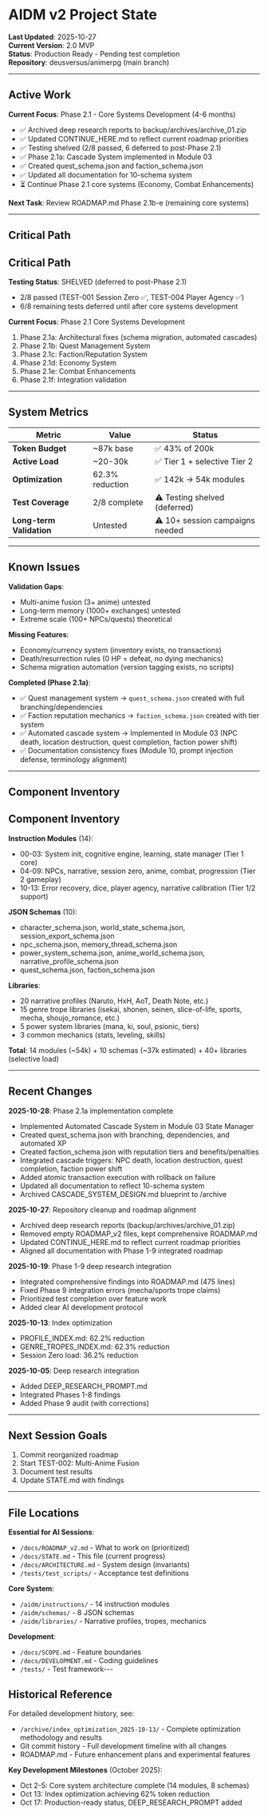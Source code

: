 # AIDM v2 Project State

**Last Updated**: 2025-10-27  
**Current Version**: 2.0 MVP  
**Status**: Production Ready - Pending test completion  
**Repository**: deusversus/animerpg (main branch)

---

## Active Work

**Current Focus**: Phase 2.1 - Core Systems Development (4-6 months)
- ✅ Archived deep research reports to backup/archives/archive_01.zip
- ✅ Updated CONTINUE_HERE.md to reflect current roadmap priorities
- ✅ Testing shelved (2/8 passed, 6 deferred to post-Phase 2.1)
- ✅ Phase 2.1a: Cascade System implemented in Module 03
- ✅ Created quest_schema.json and faction_schema.json
- ✅ Updated all documentation for 10-schema system
- ⏳ Continue Phase 2.1 core systems (Economy, Combat Enhancements)

**Next Task**: Review ROADMAP.md Phase 2.1b-e (remaining core systems)

---

## Critical Path

## Critical Path

**Testing Status**: SHELVED (deferred to post-Phase 2.1)
- 2/8 passed (TEST-001 Session Zero ✅, TEST-004 Player Agency ✅)
- 6/8 remaining tests deferred until after core systems development

**Current Focus**: Phase 2.1 Core Systems Development
1. Phase 2.1a: Architectural fixes (schema migration, automated cascades)
2. Phase 2.1b: Quest Management System
3. Phase 2.1c: Faction/Reputation System
4. Phase 2.1d: Economy System
5. Phase 2.1e: Combat Enhancements
6. Phase 2.1f: Integration validation

---

## System Metrics

| Metric | Value | Status |
|--------|-------|--------|
| **Token Budget** | ~87k base | ✅ 43% of 200k |
| **Active Load** | ~20-30k | ✅ Tier 1 + selective Tier 2 |
| **Optimization** | 62.3% reduction | ✅ 142k → 54k modules |
| **Test Coverage** | 2/8 complete | ⚠️ Testing shelved (deferred) |
| **Long-term Validation** | Untested | ⚠️ 10+ session campaigns needed |

---

## Known Issues

**Validation Gaps**:
- Multi-anime fusion (3+ anime) untested
- Long-term memory (1000+ exchanges) untested
- Extreme scale (100+ NPCs/quests) theoretical

**Missing Features**:
- Economy/currency system (inventory exists, no transactions)
- Death/resurrection rules (0 HP = defeat, no dying mechanics)
- Schema migration automation (version tagging exists, no scripts)

**Completed (Phase 2.1a)**:
- ✅ Quest management system -> `quest_schema.json` created with full branching/dependencies
- ✅ Faction reputation mechanics -> `faction_schema.json` created with tier system
- ✅ Automated cascade system -> Implemented in Module 03 (NPC death, location destruction, quest completion, faction power shift)
- ✅ Documentation consistency fixes (Module 10, prompt injection defense, terminology alignment)

---

## Component Inventory

## Component Inventory

**Instruction Modules** (14):
- 00-03: System init, cognitive engine, learning, state manager (Tier 1 core)
- 04-09: NPCs, narrative, session zero, anime, combat, progression (Tier 2 gameplay)
- 10-13: Error recovery, dice, player agency, narrative calibration (Tier 1/2 support)

**JSON Schemas** (10):
- character_schema.json, world_state_schema.json, session_export_schema.json
- npc_schema.json, memory_thread_schema.json
- power_system_schema.json, anime_world_schema.json, narrative_profile_schema.json
- quest_schema.json, faction_schema.json

**Libraries**:
- 20 narrative profiles (Naruto, HxH, AoT, Death Note, etc.)
- 15 genre trope libraries (isekai, shonen, seinen, slice-of-life, sports, mecha, shoujo_romance, etc.)
- 5 power system libraries (mana, ki, soul, psionic, tiers)
- 3 common mechanics (stats, leveling, skills)

**Total**: 14 modules (~54k) + 10 schemas (~37k estimated) + 40+ libraries (selective load)

---

## Recent Changes

**2025-10-28**: Phase 2.1a implementation complete
- Implemented Automated Cascade System in Module 03 State Manager
- Created quest_schema.json with branching, dependencies, and automated XP
- Created faction_schema.json with reputation tiers and benefits/penalties
- Integrated cascade triggers: NPC death, location destruction, quest completion, faction power shift
- Added atomic transaction execution with rollback on failure
- Updated all documentation to reflect 10-schema system
- Archived CASCADE_SYSTEM_DESIGN.md blueprint to /archive

**2025-10-27**: Repository cleanup and roadmap alignment
- Archived deep research reports (backup/archives/archive_01.zip)
- Removed empty ROADMAP_v2 files, kept comprehensive ROADMAP.md
- Updated CONTINUE_HERE.md to reflect current roadmap priorities
- Aligned all documentation with Phase 1-9 integrated roadmap

**2025-10-19**: Phase 1-9 deep research integration
- Integrated comprehensive findings into ROADMAP.md (475 lines)
- Fixed Phase 9 integration errors (mecha/sports trope claims)
- Prioritized test completion over feature work
- Added clear AI development protocol

**2025-10-13**: Index optimization
- PROFILE_INDEX.md: 62.2% reduction
- GENRE_TROPES_INDEX.md: 62.3% reduction
- Session Zero load: 36.2% reduction

**2025-10-05**: Deep research integration
- Added DEEP_RESEARCH_PROMPT.md
- Integrated Phases 1-8 findings
- Added Phase 9 audit (with corrections)

---

## Next Session Goals

1. Commit reorganized roadmap
2. Start TEST-002: Multi-Anime Fusion
3. Document test results
4. Update STATE.md with findings

---

## File Locations

**Essential for AI Sessions**:
- `/docs/ROADMAP_v2.md` - What to work on (prioritized)
- `/docs/STATE.md` - This file (current progress)
- `/docs/ARCHITECTURE.md` - System design (invariants)
- `/tests/test_scripts/` - Acceptance test definitions

**Core System**:
- `/aidm/instructions/` - 14 instruction modules
- `/aidm/schemas/` - 8 JSON schemas
- `/aidm/libraries/` - Narrative profiles, tropes, mechanics

**Development**:
- `/docs/SCOPE.md` - Feature boundaries
- `/docs/DEVELOPMENT.md` - Coding guidelines
- `/tests/` - Test framework---

## Historical Reference

For detailed development history, see:
- `/archive/index_optimization_2025-10-13/` - Complete optimization methodology and results
- Git commit history - Full development timeline with all changes
- ROADMAP.md - Future enhancement plans and experimental features

**Key Development Milestones** (October 2025):
- Oct 2-5: Core system architecture complete (14 modules, 8 schemas)
- Oct 13: Index optimization achieving 62% token reduction  
- Oct 17: Production-ready status, DEEP_RESEARCH_PROMPT added

